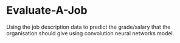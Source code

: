 # Evaluate-A-Job
Using the job description data to predict the grade/salary that the organisation should give using convolution neural networks model.
